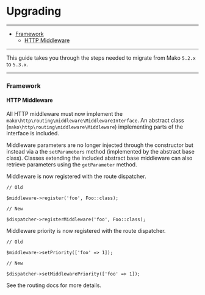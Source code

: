 # Upgrading

--------------------------------------------------------

* [Framework](#framework)
	- [HTTP Middleware](#framework:http_middleware)

--------------------------------------------------------

This guide takes you through the steps needed to migrate from Mako ```5.2.x``` to ```5.3.x```.

--------------------------------------------------------

<a id="framework"></a>

### Framework

<a id="framework:http_middleware"></a>

#### HTTP Middleware

All HTTP middleware must now implement the `mako\http\routing\middleware\MiddlewareInterface`. An abstract class (`mako\http\routing\middleware\Middleware`) implementing parts of the interface is included.

Middleware parameters are no longer injected through the constructor but instead via a the `setParameters` method (implemented by the abstract base class). Classes extending the included abstract base middleware can also retrieve parameters using the `getParameter` method.

Middleware is now registered with the route dispatcher.

	// Old

	$middleware->register('foo', Foo::class);

	// New

	$dispatcher->registerMiddleware('foo', Foo::class);

Middleware priority is now registered with the route dispatcher.

	// Old

	$middleware->setPriority(['foo' => 1]);

	// New

	$dispatcher->setMiddlewarePriority(['foo' => 1]);

See the routing docs for more details.
